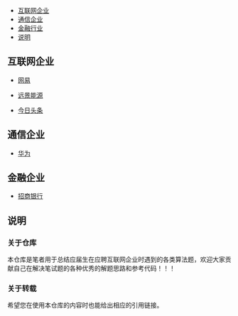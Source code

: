 <!-- TOC -->
* [互联网企业](#互联网企业)
* [通信企业](#通信企业)
* [金融行业](#金融行业)
* [说明](#说明)


## 互联网企业

- [网易](https://github.com/LyricYang/Internet-Recruiting-Algorithm-Problems/blob/master/NETEASE)

- [远景能源](https://github.com/LyricYang/Internet-Recruiting-Algorithm-Problems/blob/master/ENVISION)

- [今日头条](https://github.com/LyricYang/Internet-Recruiting-Algorithm-Problems/blob/master/TOUTIAO)

## 通信企业

- [华为](https://github.com/LyricYang/Internet-Recruiting-Algorithm-Problems/blob/master/HUAWEI)

## 金融企业

- [招商银行](https://github.com/LyricYang/Internet-Recruiting-Algorithm-Problems/blob/master/MERCHANTSBANK)


## 说明

### 关于仓库

本仓库是笔者用于总结应届生在应聘互联网企业时遇到的各类算法题，欢迎大家贡献自己在解决笔试题的各种优秀的解题思路和参考代码！！！

### 关于转载

希望您在使用本仓库的内容时也能给出相应的引用链接。